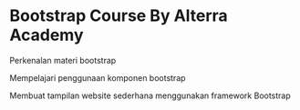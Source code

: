 # Bootstrap Course By Alterra Academy

Perkenalan materi bootstrap

Mempelajari penggunaan komponen bootstrap

Membuat tampilan website sederhana menggunakan framework Bootstrap